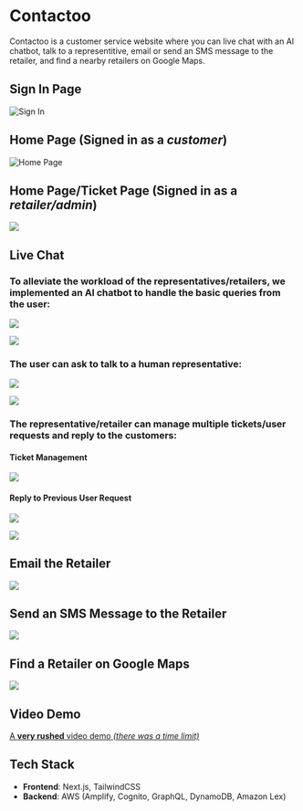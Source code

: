 # Contactoo

Contactoo is a customer service website where you can live chat with an AI chatbot, talk to a representitive, email or send an SMS message to the retailer, and find a nearby retailers on Google Maps.

## Sign In Page

![Sign In](images/signin.PNG)

## Home Page (Signed in as a *customer*)

![Home Page](images/homepage.PNG)


## Home Page/Ticket Page (Signed in as a *retailer/admin*)

![](images/signin_retailer.PNG)

## Live Chat 

### To alleviate the workload of the representatives/retailers, we implemented an AI chatbot to handle the basic queries from the user:

![](images/chatbot1.PNG)

![](images/chatbot2.PNG)

### The user can ask to talk to a human representative:

![](images/chatbot3.PNG)

![](images/chatbot4.PNG)

### The representative/retailer can manage multiple tickets/user requests and reply to the customers:

#### Ticket Management

![](images/tickets.PNG)

#### Reply to Previous User Request

![](images/adminchat1.PNG)

![](images/adminchat2.PNG)

## Email the Retailer

![](images/email.PNG)

## Send an SMS Message to the Retailer

![](images/sms.PNG)

## Find a Retailer on Google Maps

![](images/findretailer.PNG)

## Video Demo

[A **very rushed** video demo *(there was a time limit)*](https://youtu.be/UJcYY58Rsu4?si=JjmcvJ2U8_n86sxR)

## Tech Stack

* **Frontend**: Next.js, TailwindCSS
* **Backend**: AWS (Amplify, Cognito, GraphQL, DynamoDB, Amazon Lex)
